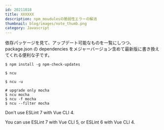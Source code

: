 ```yaml
---
id: 20211018
title: XXXXXX
description: npm_moudulesの脆弱性エラーの解消
thumbnail: blog/images/note_thumb.png
category: Javascript
---
```



依存パッケージを見て、アップデート可能なものを一覧にしつつ、package.json の dependencies をメジャーバージョン含めて最新版に書き換えてくれる便利な子です。

```
$ npm install -g npm-check-updates
```

```
$ ncu
```

```
$ ncu -u
```

```
# upgrade only mocha
$ ncu mocha
$ ncu -f mocha
$ ncu --filter mocha
```


Don't use ESLint 7 with Vue CLI 4.

You can use ESLint 7 with Vue CLI 5, or ESLint 6 with Vue CLI 4.